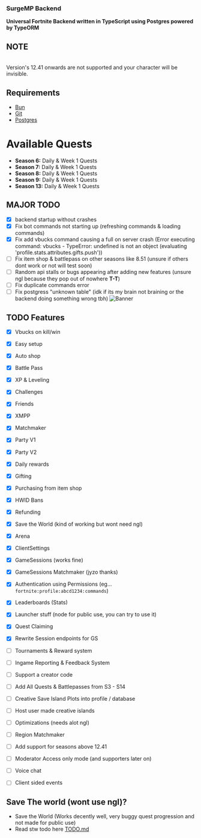 
### SurgeMP Backend


**Universal Fortnite Backend written in TypeScript using Postgres powered by TypeORM**

## NOTE
<br />
Version's 12.41 onwards are not supported and your character will be invisible.

## Requirements
- [Bun](https://bun.sh)
- [Git](https://git-scm.com/downloads)
- [Postgres](https://www.postgresql.org/download/)


# Available Quests

- **Season 6:** Daily & Week 1 Quests
- **Season 7:** Daily & Week 1 Quests
- **Season 8:** Daily & Week 1 Quests
- **Season 9:** Daily & Week 1 Quests
- **Season 13:** Daily & Week 1 Quests

## MAJOR TODO
- [x] backend startup without crashes
- [x] Fix bot commands not starting up (refreshing commands & loading commands)
- [x] Fix add vbucks command causing a full on server crash (Error executing command: vbucks - TypeError: undefined is not an object (evaluating 'profile.stats.attributes.gifts.push'))
- [ ] Fix item shop & battlepass on other seasons like 8.51 (unsure if others dont work or not will test soon)
- [ ] Random api stalls or bugs appearing after adding new features (unsure ngl because they pop out of nowhere **T-T**)
- [ ] Fix duplicate commands error
- [ ] Fix postgress "unknown table" (idk if its my brain not braining or the backend doing something wrong tbh)
![Banner](https://i.ibb.co/8Dd4sgww/Screenshot-2025-04-19-184354.png)

## TODO Features

- [x] Vbucks on kill/win
- [x] Easy setup
- [x] Auto shop
- [x] Battle Pass
- [x] XP & Leveling
- [x] Challenges
- [x] Friends
- [x] XMPP
- [x] Matchmaker
- [x] Party V1
- [x] Party V2
- [x] Daily rewards
- [x] Gifting
- [x] Purchasing from item shop
- [x] HWID Bans
- [x] Refunding
- [x] Save the World (kind of working but wont need ngl)
- [x] Arena
- [x] ClientSettings
- [x] GameSessions (works fine)
- [x] GameSessions Matchmaker (jyzo thanks)
- [x] Authentication using Permissions (eg... `fortnite:profile:abcd1234:commands`)
- [x] Leaderboards (Stats)
- [x] Launcher stuff (node for public use, you can try to use it)
- [x] Quest Claiming
- [x] Rewrite Session endpoints for GS
- [ ] Tournaments & Reward system
- [ ] Ingame Reporting & Feedback System
- [ ] Support a creator code
- [ ] Add All Quests & Battlepasses from S3 - S14
- [ ] Creative Save Island Plots into profile / database
- [ ] Host user made creative islands
- [ ] Optimizations (needs alot ngl)
- [ ] Region Matchmaker
- [ ] Add support for seasons above 12.41
- [ ] Moderator Access only mode (and supporters later on)
- [ ] Voice chat
- [ ] Client sided events


## Save The world (wont use ngl)?
- Save the World (Works decently well, very buggy quest progression and not made for public use)
- Read stw todo here [TODO.md](./TODO.md)

